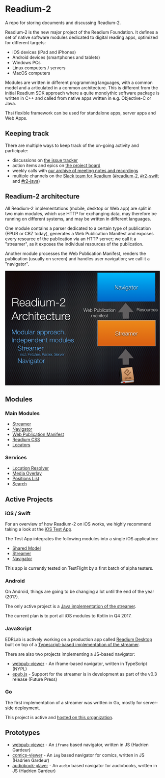 # Readium-2

A repo for storing documents and discussing Readium-2.

Readium-2 is the new major project of the Readium Foundation. It defines a set of native software modules dedicated to digital reading apps, optimized for different targets:  

* iOS devices (iPad and iPhones)
* Android devices (smartphones and tablets)
* Windows PCs
* Linux computers / servers
* MacOS computers

Modules are written in different programming languages, with a common model and a articulated in a common architecture. This is different from the initial Readium SDK approach where a quite monolythic software package is written in C++ and called from native apps written in e.g. Objective-C or Java.  

Thsi flexible framework can be used for standalone apps, server apps and Web Apps. 

## Keeping track

There are multiple ways to keep track of the on-going activity and participate:

* discussions on [the issue tracker](https://github.com/readium/readium-2/issues)
* action items and epics on [the project board](https://github.com/readium/readium-2/projects/1)
* weekly calls with [our archive of meeting notes and recordings](https://drive.google.com/drive/folders/0BzaNaBNAB6FjbzR5NWFVWVo2dDg?hl=en)
* multiple channels on the [Slack team for Readium](https://readium.slack.com) ([#readium-2](https://readium.slack.com/messages/readium-2/), [#r2-swift](https://readium.slack.com/messages/r2-swift/) and [#r2-java](https://readium.slack.com/messages/r2-java/))


## Readium-2 architecture

All Readium-2 implementations (mobile, desktop or Web app) are split in two main modules, which use HTTP for exchanging data, may therefore be running on different systems, and may be written in different languages. 

One module contains a parser dedicated to a certain type of publication (EPUB or CBZ today), generates a Web Publication Manifest and exposes every resource of the publication via an HTTP server; we call it a "streamer", as it exposes the individual resources of the publication. 

Another module processes the Web Publication Manifest, renders the publication (usually on screen) and handles user navigation; we call it a "navigator". 

![Readium-2 architecture](images/readium-2-archi-2.png)


## Modules

### Main Modules

* [Streamer](/streamer)
* [Navigator](/navigator)
* [Web Publication Manifest](https://github.com/readium/webpub-manifest)
* [Readium CSS](https://github.com/readium/readium-css)
* [Locators](/locators)


### Services

* [Location Resolver](/locators/resolver.md)
* [Media Overlay](/media-overlay)
* [Positions List](/positions)
* [Search](/search)

## Active Projects

### iOS / Swift

For an overview of how Readium-2 on iOS works, we highly recommend taking a look at the [iOS Test App](https://github.com/readium/r2-testapp-swift).

The Test App integrates the following modules into a single iOS application:

* [Shared Model](https://github.com/readium/r2-shared-swift)
* [Streamer](https://github.com/readium/r2-streamer-swift)
* [Navigator](https://github.com/readium/r2-navigator-swift)

This app is currently tested on TestFlight by a first batch of alpha testers.

### Android

On Android, things are going to be changing a lot until the end of the year (2017).

The only active project is a [Java implementation of the streamer](https://github.com/readium/r2-streamer-java).

The current plan is to port all iOS modules to Kotlin in Q4 2017.

### JavaScript

EDRLab is actively working on a production app called [Readium Desktop](https://github.com/edrlab/readium-desktop) built on top of a [Typescript-based implementation of the streamer](https://github.com/edrlab/r2-streamer-js).

There are also two projects implementing a JS-based navigator:

* [webpub-viewer](https://github.com/NYPL-Simplified/webpub-viewer) - An iframe-based navigator, written in TypeScript (NYPL)
* [epub.js](https://github.com/futurepress/epub.js/) - Support for the streamer is in development as part of the v0.3 release (Future Press)

### Go

The first implementation of a streamer was written in Go, mostly for server-side deployment.

This project is active and [hosted on this organization](https://github.com/readium/r2-streamer-go).


## Prototypes

* [webpub-viewer](https://github.com/HadrienGardeur/webpub-viewer) - An `iframe` based navigator, written in JS (Hadrien Gardeur)
* [comics-viewer](https://github.com/HadrienGardeur/comics-viewer) - An `img` based navigator for comics, written in JS (Hadrien Gardeur)
* [audiobook-player](https://github.com/HadrienGardeur/audiobook-player) - An `audio` based navigator for audiobooks, written in JS (Hadrien Gardeur)
